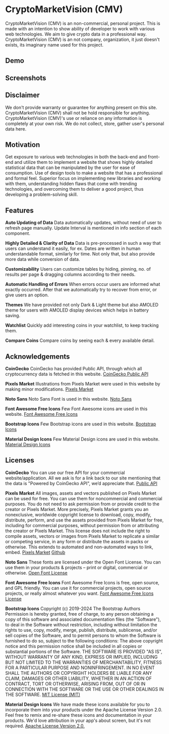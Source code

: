 # CryptoMarketVision (CMV)
CryptoMarketVision (CMV) is an non-commercial, personal project. This is made with an intention to show ability of developer to work with various web technologies. We aim to give crypto data in a professional way. CryptoMarketVision (CMV) is an not company, organization, it just doesn't exists, its imaginary name used for this project.

## Demo

## Screenshots


## Disclaimer
We don't provide warranty or guarantee for anything present on this site. CryptoMarketVision (CMV) shall not be hold responsible for anything. CryptoMarketVision (CMV)'s use or reliance on any information is completely at your own risk. We do not collect, store, gather user's personal data here.

## Motivation
Get exposure to various web technologies in both the back-end and front-end and utilize them to implement a website that shows highly detailed statistical data that can be manipulated by the user for ease of consumption. Use of design tools to make a website that has a professional and formal feel.
Superior focus on implementing new libraries and working with them, understanding hidden flaws that come with trending technologies, and overcoming them to deliver a good project, thus developing a problem-solving skill.

## Features
**Auto Updating of Data**
Data automatically updates, without need of user to refresh page manually. Update Interval is mentioned in info section of each component.

**Highly Detailed & Clarity of Data**
Data is pre-processed in such a way that users can understand it easily, for ex. Dates are written in human understandable format, similarly for time. Not only that, but also provide more data while conversion of data.

**Customizability**
Users can customize tables by hiding, pinning, no. of results per page & dragging columns according to their needs.

**Automatic Handling of Errors**
When errors occur users are informed what exactly occurred. After that we automatically try to recover from error, or give users an option.

**Themes**
We have provided not only Dark & Light theme but also AMOLED theme for users with AMOLED display devices which helps in battery saving.

**Watchlist**
Quickly add interesting coins in your watchlist, to keep tracking them.

**Compare Coins**
Compare coins by seeing each & every available detail.

## Acknowledgements
**CoinGecko**
CoinGecko has provided Public API, through which all cryptocurrency data is fetched in this website.
[CoinGecko Public API](https://www.coingecko.com/api/documentation)

**Pixels Market**
Illustrations from Pixels Market were used in this website by making minor modifications.
[Pixels Market](https://pixels.market/)
 
**Noto Sans**
Noto Sans Font is used in this website.
[Noto Sans](https://fonts.google.com/noto)

**Font Awesome Free Icons**
Few Font Awesome icons are used in this website.
[Font Awesome Free Icons](https://fontawesome.com/)

**Bootstrap Icons**
Few Bootstrap icons are used in this website.
[Bootstrap Icons](https://icons.getbootstrap.com/)

**Material Design Icons**
Few Material Design icons are used in this website.
[Material Design Icons](https://developers.google.com/fonts/docs/material_icons)

## Licenses

**CoinGecko**
You can use our free API for your commercial website/application. All we ask is for a link back to our site mentioning that the data is "Powered by CoinGecko API", we’d appreciate that.
[Public API](https://www.coingecko.com/en/faq#:~:text=Do%20You%20Provide%20Any%20API%3F)

**Pixels Market**
All images, assets and vectors published on Pixels Market can be used for free. You can use them for noncommercial and commercial purposes. You do not need to ask permission from or provide credit to the creator or Pixels Market. More precisely, Pixels Market grants you an nonexclusive, worldwide copyright license to download, copy, modify, distribute, perform, and use the assets provided from Pixels Market for free, including for commercial purposes, without permission from or attributing the creator or Pixels Market. This license does not include the right to compile assets, vectors or images from Pixels Market to replicate a similar or competing service, in any form or distribute the assets in packs or otherwise. This extends to automated and non-automated ways to link, embed.
[Pixels Market](https://pixels.market)        [Github](http://localhost:3000/licenses)

**Noto Sans**
These fonts are licensed under the Open Font License. You can use them in your products & projects – print or digital, commercial or otherwise.
[Open Font License](https://openfontlicense.org/)

**Font Awesome Free Icons**
Font Awesome Free Icons is free, open source, and GPL friendly. You can use it for commercial projects, open source projects, or really almost whatever you want.
[Font Awesome Free Icons License](https://fontawesome.com/license/free)

**Bootstrap Icons**
Copyright (c) 2019-2024 The Bootstrap Authors Permission is hereby granted, free of charge, to any person obtaining a copy of this software and associated documentation files (the "Software"), to deal in the Software without restriction, including without limitation the rights to use, copy, modify, merge, publish, distribute, sublicense, and/or sell copies of the Software, and to permit persons to whom the Software is furnished to do so, subject to the following conditions: The above copyright notice and this permission notice shall be included in all copies or substantial portions of the Software. THE SOFTWARE IS PROVIDED "AS IS", WITHOUT WARRANTY OF ANY KIND, EXPRESS OR IMPLIED, INCLUDING BUT NOT LIMITED TO THE WARRANTIES OF MERCHANTABILITY, FITNESS FOR A PARTICULAR PURPOSE AND NONINFRINGEMENT. IN NO EVENT SHALL THE AUTHORS OR COPYRIGHT HOLDERS BE LIABLE FOR ANY CLAIM, DAMAGES OR OTHER LIABILITY, WHETHER IN AN ACTION OF CONTRACT, TORT OR OTHERWISE, ARISING FROM, OUT OF OR IN CONNECTION WITH THE SOFTWARE OR THE USE OR OTHER DEALINGS IN THE SOFTWARE.
[MIT License (MIT)](https://github.com/twbs/bootstrap/blob/main/LICENSE)

**Material Design Icons**
We have made these icons available for you to incorporate them into your products under the Apache License Version 2.0. Feel free to remix and re-share these icons and documentation in your products. We'd love attribution in your app's about screen, but it's not required.
[Apache License Version 2.0.](https://developers.google.com/fonts/docs/material_icons#licensing)
